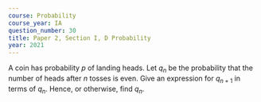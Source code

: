 ```yaml
---
course: Probability
course_year: IA
question_number: 30
title: Paper 2, Section I, D Probability
year: 2021
---
```




A coin has probability $p$ of landing heads. Let $q_{n}$ be the probability that the number of heads after $n$ tosses is even. Give an expression for $q_{n+1}$ in terms of $q_{n}$. Hence, or otherwise, find $q_{n}$.